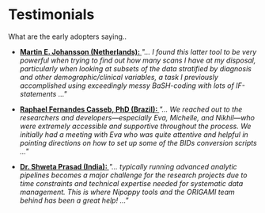 # Testimonials

What are the early adopters saying..

<div class="grid cards" markdown>

-   **[Martin E. Johansson (Netherlands): ](./Nijmegen.md)**  *"... I found this latter tool to be very powerful when trying to find out how many scans I have at my disposal, particularly when looking at subsets of the data stratified by diagnosis and other demographic/clinical variables, a task I previously accomplished using exceedingly messy BaSH-coding with lots of IF-statements ..."*

-   **[Raphael Fernandes Casseb, PhD (Brazil): ](./Campinas.md)**  *"... We reached out to the researchers and developers—especially Eva, Michelle, and Nikhil—who were extremely accessible and supportive throughout the process. We initially had a meeting with Eva who was quite attentive and helpful in pointing directions on how to set up some of the BIDs conversion scripts ..."*

-   **[Dr. Shweta Prasad (India): ](./Bangalore.md)**  *"... typically running advanced analytic pipelines becomes a major challenge for the research projects due to time constraints and technical expertise needed for systematic data management. This is where Nipoppy tools and the ORIGAMI team behind has been a great help! ..."*


</div>